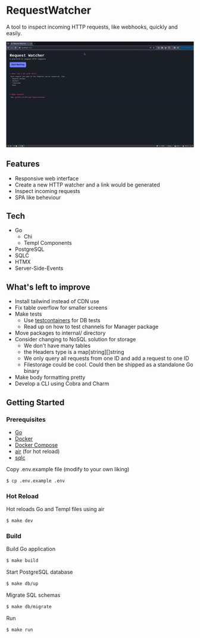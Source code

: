 # RequestWatcher
A tool to inspect incoming HTTP requests, like webhooks, quickly and easily. 

![](https://github.com/dhinogz/requestwatcher/blob/main/docs/demo.gif)

## Features
- Responsive web interface
- Create a new HTTP watcher and a link would be generated
- Inspect incoming requests
- SPA like beheviour

## Tech
- Go
  - Chi
  - Templ Components
- PostgreSQL
- SQLC
- HTMX
- Server-Side-Events

## What's left to improve
- Install tailwind instead of CDN use
- Fix table overflow for smaller screens
- Make tests 
  - Use [testcontainers](https://golang.testcontainers.org/) for DB tests
  - Read up on how to test channels for Manager package
- Move packages to internal/ directory
- Consider changing to NoSQL solution for storage
  - We don't have many tables 
  - the Headers type is a map[string][]string
  - We only query all requests from one ID and add a request to one ID
  - Filestorage could be cool. Could then be shipped as a standalone Go binary
- Make body formatting pretty
- Develop a CLI using Cobra and Charm


## Getting Started
### Prerequisites
- [Go](https://go.dev/)
- [Docker](https://docs.docker.com/)
- [Docker Compose](https://docs.docker.com/compose/)
- [air](https://github.com/cosmtrek/air) (for hot reload)
- [sqlc](https://sqlc.dev/)

Copy .env.example file (modify to your own liking)
```bash
$ cp .env.example .env
```

### Hot Reload
Hot reloads Go and Templ files using air
```bash
$ make dev
```

### Build
Build Go application
```bash
$ make build
```

Start PostgreSQL database
```bash
$ make db/up
```

Migrate SQL schemas
```bash
$ make db/migrate
```

Run
```bash
$ make run
```

